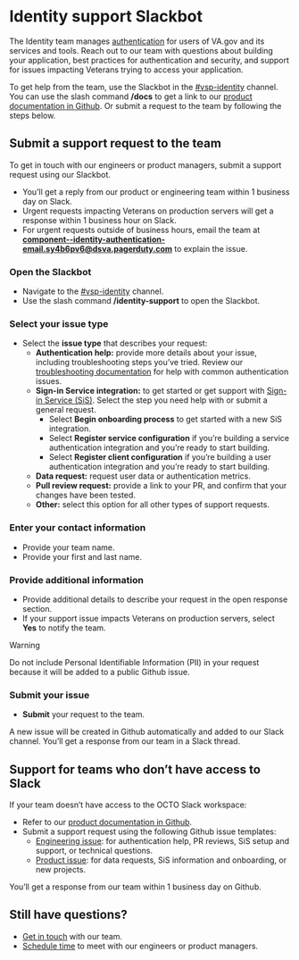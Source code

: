# Identity support Slackbot

The Identity team manages [authentication](https://depo-platform-documentation.scrollhelp.site/developer-docs/authentication) for users of VA.gov and its services and tools. Reach out to our team with questions about building your application, best practices for authentication and security, and support for issues impacting Veterans trying to access your application.

To get help from the team, use the Slackbot in the [#vsp-identity](https://dsva.slack.com/archives/CSFV4QTKN) channel. You can use the slash command **/docs** to get a link to our [product documentation in Github](https://github.com/department-of-veterans-affairs/va.gov-team/tree/master/products/identity). Or submit a request to the team by following the steps below.

## Submit a support request to the team

To get in touch with our engineers or product managers, submit a support request using our Slackbot. 
- You’ll get a reply from our product or engineering team within 1 business day on Slack. 
- Urgent requests impacting Veterans on production servers will get a response within 1 business hour on Slack.
- For urgent requests outside of business hours, email the team at **component--identity-authentication-email.sy4b6pv6@dsva.pagerduty.com** to explain the issue.

### Open the Slackbot

- Navigate to the [#vsp-identity](https://dsva.slack.com/archives/CSFV4QTKN) channel.
- Use the slash command **/identity-support** to open the Slackbot.

### Select your issue type

- Select the **issue type** that describes your request:
    - **Authentication help:** provide more details about your issue, including troubleshooting steps you’ve tried. Review our [troubleshooting documentation](https://github.com/department-of-veterans-affairs/va.gov-team/blob/master/products/identity/Troubleshooting_logging/troubleshooting_signin.md) for help with common authentication issues.
    - **Sign-in Service integration:** to get started or get support with [Sign-in Service (SiS)](https://github.com/department-of-veterans-affairs/va.gov-team/tree/master/products/identity/Products/Sign-In%20Service). Select the step you need help with or submit a general request.
        - Select **Begin onboarding process** to get started with a new SiS integration.
        - Select **Register service configuration** if you’re building a service authentication integration and you’re ready to start building.
        - Select **Register client configuration** if you’re building a user authentication integration and you’re ready to start building.
    - **Data request:** request user data or authentication metrics.
    - **Pull review request:** provide a link to your PR, and confirm that your changes have been tested.
    - **Other:** select this option for all other types of support requests.

### Enter your contact information

- Provide your team name.
- Provide your first and last name.

### Provide additional information

- Provide additional details to describe your request in the open response section.
- If your support issue impacts Veterans on production servers, select **Yes** to notify the team.

> [!WARNING]
> Do not include Personal Identifiable Information (PII) in your request because it will be added to a public Github issue.

### Submit your issue

- **Submit** your request to the team.

A new issue will be created in Github automatically and added to our Slack channel. You’ll get a response from our team in a Slack thread.

## Support for teams who don’t have access to Slack

If your team doesn’t have access to the OCTO Slack workspace:

- Refer to our [product documentation in Github](https://github.com/department-of-veterans-affairs/va.gov-team/tree/master/products/identity).
- Submit a support request using the following Github issue templates:
  - [Engineering issue](https://github.com/department-of-veterans-affairs/va.gov-team/issues/new?assignees=&labels=Identity%2C+Identity+Engineer+Support&projects=&template=1dentity-engineer-support.yaml): for authentication help, PR reviews, SiS setup and support, or technical questions.
  - [Product issue](https://github.com/department-of-veterans-affairs/va.gov-team/issues/new?assignees=&labels=Identity%2C+Identity+Product+Support&projects=&template=1dentity-product-support.yaml): for data requests, SiS information and onboarding, or new projects.

You’ll get a response from our team within 1 business day on Github.

## Still have questions?

- [Get in touch](https://github.com/department-of-veterans-affairs/va.gov-team/tree/master/products/identity#requesting-support-from-the-identity-team) with our team.
- [Schedule time](https://github.com/department-of-veterans-affairs/va.gov-team/blob/master/products/identity/Support%20Process/identity-office-hours.md)  to meet with our engineers or product managers.
